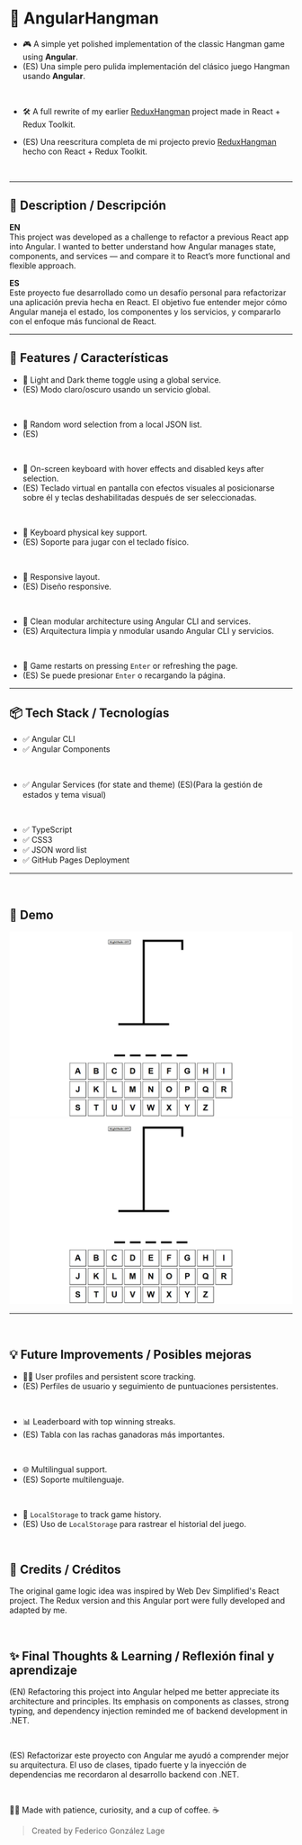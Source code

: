 # 🎯 AngularHangman

* 🎮 A simple yet polished implementation of the classic Hangman game using **Angular**.  
* (ES) Una simple pero pulida implementación del clásico juego Hangman usando **Angular**.

<br>

* 🛠️ A full rewrite of my earlier [ReduxHangman](https://github.com/codenamecoffee/ReduxHangman) project made in React + Redux Toolkit.

* (ES) Una reescritura completa de mi projecto previo [ReduxHangman](https://github.com/codenamecoffee/ReduxHangman) hecho con React + Redux Toolkit.

<br>

---

## 🧠 Description / Descripción

**EN**  
This project was developed as a challenge to refactor a previous React app into Angular. I wanted to better understand how Angular manages state, components, and services — and compare it to React’s more functional and flexible approach.

**ES**  
Este proyecto fue desarrollado como un desafío personal para refactorizar una aplicación previa hecha en React. El objetivo fue entender mejor cómo Angular maneja el estado, los componentes y los servicios, y compararlo con el enfoque más funcional de React.

---

## 🧩 Features / Características

- 🎨 Light and Dark theme toggle using a global service.
- (ES) Modo claro/oscuro usando un servicio global.

<br>

- 🧠 Random word selection from a local JSON list.
- (ES) 

<br>

- 🎹 On-screen keyboard with hover effects and disabled keys after selection.
- (ES) Teclado virtual en pantalla con efectos visuales al posicionarse sobre él y teclas deshabilitadas después de ser seleccionadas.

<br>

- 👀 Keyboard physical key support.
- (ES) Soporte para jugar con el teclado físico. 

<br>

- 📱 Responsive layout.
- (ES) Diseño responsive. 

<br>

- 🧩 Clean modular architecture using Angular CLI and services.
- (ES) Arquitectura limpia y nmodular usando Angular CLI y servicios.

<br>

- 🔄 Game restarts on pressing `Enter` or refreshing the page.
- (ES) Se puede presionar `Enter` o recargando la página.

---

## 📦 Tech Stack / Tecnologías

- ✅ Angular CLI
- ✅ Angular Components

<br>

- ✅ Angular Services (for state and theme)
(ES)(Para la gestión de estados y tema visual)

<br>

- ✅ TypeScript
- ✅ CSS3
- ✅ JSON word list
- ✅ GitHub Pages Deployment

---

<br>

## 📸 Demo

![Gameplay](./demo1.gif)
![Dark Mode](./demo2.gif)

---

<br>

## 💡 Future Improvements / Posibles mejoras

* 🧑‍💼 User profiles and persistent score tracking.
* (ES) Perfiles de usuario y seguimiento de puntuaciones persistentes.

<br>

* 📊 Leaderboard with top winning streaks.
* (ES) Tabla con las rachas ganadoras más importantes.

<br>

* 🌐 Multilingual support.
* (ES) Soporte multilenguaje.

<br>

* 💾 `LocalStorage` to track game history.
* (ES) Uso de `LocalStorage` para rastrear el historial del juego.

<br>

## 🙏 Credits / Créditos

The original game logic idea was inspired by Web Dev Simplified's React project.
The Redux version and this Angular port were fully developed and adapted by me.

<br>

## ✨ Final Thoughts & Learning / Reflexión final y aprendizaje

(EN) Refactoring this project into Angular helped me better appreciate its architecture and principles. Its emphasis on components as classes, strong typing, and dependency injection reminded me of backend development in .NET.

<br>

(ES) Refactorizar este proyecto con Angular me ayudó a comprender mejor su arquitectura. El uso de clases, tipado fuerte y la inyección de dependencias me recordaron al desarrollo backend con .NET.

<br>

👨‍💻 Made with patience, curiosity, and a cup of coffee. ☕
> Created by Federico González Lage